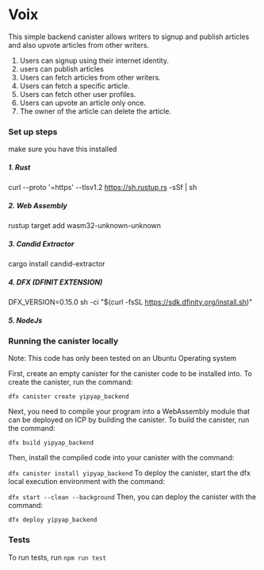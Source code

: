 # Voix

This simple backend canister allows writers to signup and publish articles and also upvote articles from other writers. 
1. Users can signup using their internet identity.
2. users can publish articles
3. Users can fetch articles from other writers.
4. Users can fetch a specific article.
5. Users can fetch other user profiles.
6. Users can upvote an article only once.
7. The owner of the article can delete the article.
   


### Set up steps
make sure you have this installed
##### 1. Rust
curl --proto '=https' --tlsv1.2 https://sh.rustup.rs -sSf | sh

##### 2. Web Assembly
rustup target add wasm32-unknown-unknown

##### 3. Candid Extractor
cargo install candid-extractor

##### 4. DFX (DFINIT EXTENSION)
DFX_VERSION=0.15.0 sh -ci "$(curl -fsSL https://sdk.dfinity.org/install.sh)"

##### 5. NodeJs


### Running the canister locally
 Note: This code has only been tested on an Ubuntu Operating system


First, create an empty canister for the canister code to be installed into. To create the canister, run the command:


```dfx canister create yipyap_backend```



Next, you need to compile your program into a WebAssembly module that can be deployed on ICP by building the canister. To build the canister, run the command:


```dfx build yipyap_backend```


Then, install the compiled code into your canister with the command:


```dfx canister install yipyap_backend```
To deploy the canister, start the dfx local execution environment with the command:


```dfx start --clean --background```
Then, you can deploy the canister with the command:

```dfx deploy yipyap_backend```



### Tests
To run tests, run ```npm run test```
